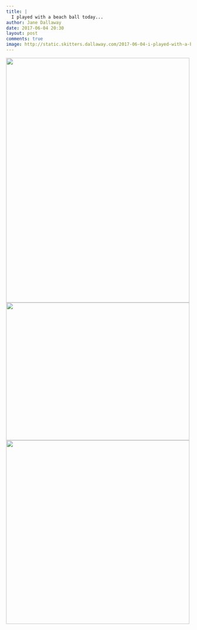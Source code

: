 ```yaml
---
title: |
  I played with a beach ball today...
author: Jane Dallaway
date: 2017-06-04 20:30
layout: post
comments: true
image: http://static.skitters.dallaway.com/2017-06-04-i-played-with-a-beach-ball-today-thumb-IMG_5743.JPG
---
```


<div>
        <a href="http://static.skitters.dallaway.com/2017-06-04-i-played-with-a-beach-ball-today-fullsize-IMG_5743.JPG">
          <img src="http://static.skitters.dallaway.com/2017-06-04-i-played-with-a-beach-ball-today-thumb-IMG_5743.JPG" width="500" height="666"/>
        </a>
      </div><div>
        <a href="http://static.skitters.dallaway.com/2017-06-04-i-played-with-a-beach-ball-today-fullsize-IMG_5744.JPG">
          <img src="http://static.skitters.dallaway.com/2017-06-04-i-played-with-a-beach-ball-today-thumb-IMG_5744.JPG" width="500" height="375"/>
        </a>
      </div><div>
        <a href="http://static.skitters.dallaway.com/2017-06-04-i-played-with-a-beach-ball-today-fullsize-IMG_5745.JPG">
          <img src="http://static.skitters.dallaway.com/2017-06-04-i-played-with-a-beach-ball-today-thumb-IMG_5745.JPG" width="500" height="500"/>
        </a>
      </div>


   
      